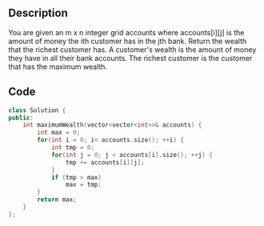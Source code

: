 ## Description
You are given an m x n integer grid accounts where accounts[i][j] is the amount of money the ith customer has in the jth bank. Return the wealth that the richest customer has.
A customer's wealth is the amount of money they have in all their bank accounts. The richest customer is the customer that has the maximum wealth.


## Code
```cpp
class Solution {
public:
    int maximumWealth(vector<vector<int>>& accounts) {
        int max = 0;
        for(int i = 0; i< accounts.size(); ++i) {
            int tmp = 0;
            for(int j = 0; j < accounts[i].size(); ++j) {
                tmp += accounts[i][j];
            }
            if (tmp > max) 
                max = tmp;
        }
        return max;
    }
};
```
